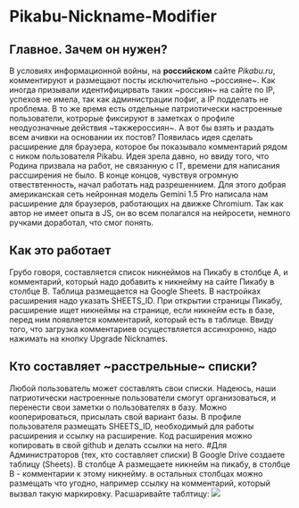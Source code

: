 # Pikabu-Nickname-Modifier
## Главное. Зачем он нужен?
В условиях информационной войны, на **российском** сайте *Pikabu.ru*, комментируют и размещают  посты исключительно ~россияне~. Как иногда призывали идентифицирвать таких ~россиян~ на сайте по IP, успехов не имела, так как администрации пофиг, а IP подделать не проблема. В то же время есть отдельные патриотически настроенные пользователи, котрорые фиксируют в заметках о профиле неодyозначные действия ~такжероссиян~. А вот бы взять и раздать всем ачивки на основании их постов? Появилась идея сделать расширение для браузера, которое бы показывало комментарий рядом с ником пользователя Pikabu. Идея зрела давно, но ввиду того, что Родина призвала на работ, не связанную с IT, времени для написания рассширения не было. В конце концов, чувствуя огромную отвествтенность, начал работать над разрешеннием. Для этого добрая американская сеть нейронная модель Gemini 1.5 Pro  написала нам расширение для браузеров, работающих на движке Chromium. Так как автор не имеет опыта в JS, он во всем полагался на нейросети, немного ручками доработал, что смог понять.
## Как это работает
Грубо говоря, составляется список никнеймов на Пикабу в столбце А, и комментарий, который надо добавить к никнейму на сайте Пикабу в столбце В. Таблица размещается на Google Sheets. В настройках расширения надо указать SHEETS_ID. При открытии страницы Пикабу, расширение ищет никнеймы на странице, если никнейм есть в базе, перед ним появляется комментарий, который есть в таблице. Ввиду того, что загрузка комментариев осуществляется ассинхронно, надо нажимать на кнопку Upgrade Nicknames.
## Кто составляет ~расстрельные~ списки?
Любой пользователь может составлять свои списки. Надеюсь, наши патриотически настроенные пользователи смогут организоваться, и перенести свои заметки о пользователях в базу. Можно кооперироваться, присылать свой вариант базы. В профиле пользователя размещать SHEETS_ID, необходимый для работы расширения и ссылку на расширение. Код расширения можно копировать в свой github и делать ссылки на него.
#Для Администраторов (тех, кто составляет списки)
В Google Drive создаете таблицу (Sheets). В столбце А размещаете никнейм на пикабу, в столбце В - комментарии к этому никнейму. в остальных столбцах можно размещать что угодно, например ссылку на комментарий, который вызвал такую маркировку. Расшаривайте таблтицу:
![  ](/assets/media/1.png)

